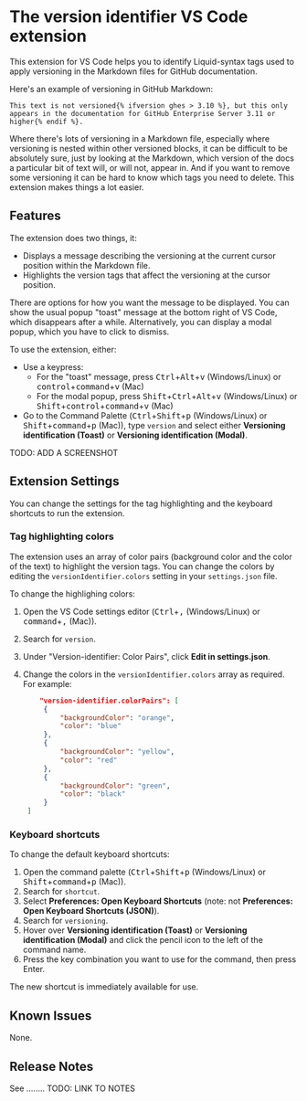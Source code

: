 # The version identifier VS Code extension

This extension for VS Code helps you to identify Liquid-syntax tags used to apply versioning in the Markdown files for GitHub documentation.

Here's an example of versioning in GitHub Markdown:

`This text is not versioned{% ifversion ghes > 3.10 %}, but this only appears in the documentation for GitHub Enterprise Server 3.11 or higher{% endif %}.`

Where there's lots of versioning in a Markdown file, especially where versioning is nested within other versioned blocks, it can be difficult to be absolutely sure, just by looking at the Markdown, which version of the docs a particular bit of text will, or will not, appear in. And if you want to remove some versioning it can be hard to know which tags you need to delete. This extension makes things a lot easier.

## Features

The extension does two things, it:
- Displays a message describing the versioning at the current cursor position within the Markdown file.
- Highlights the version tags that affect the versioning at the cursor position.

There are options for how you want the message to be displayed. You can show the usual popup "toast" message at the bottom right of VS Code, which disappears after a while. Alternatively, you can display a modal popup, which you have to click to dismiss.

To use the extension, either:
- Use a keypress:
  - For the "toast" message, press <kbd>Ctrl</kbd>+<kbd>Alt</kbd>+<kbd>v</kbd> (Windows/Linux) or <kbd>control</kbd>+<kbd>command</kbd>+<kbd>v</kbd> (Mac)
  - For the modal popup, press <kbd>Shift</kbd>+<kbd>Ctrl</kbd>+<kbd>Alt</kbd>+<kbd>v</kbd> (Windows/Linux) or <kbd>Shift</kbd>+<kbd>control</kbd>+<kbd>command</kbd>+<kbd>v</kbd> (Mac)
- Go to the Command Palette (<kbd>Ctrl</kbd>+<kbd>Shift</kbd>+<kbd>p</kbd> (Windows/Linux) or <kbd>Shift</kbd>+<kbd>command</kbd>+<kbd>p</kbd> (Mac)), type `version` and select either **Versioning identification (Toast)** or **Versioning identification (Modal)**.

TODO: ADD A SCREENSHOT

## Extension Settings

You can change the settings for the tag highlighting and the keyboard shortcuts to run the extension.

### Tag highlighting colors

The extension uses an array of color pairs (background color and the color of the text) to highlight the version tags. You can change the colors by editing the `versionIdentifier.colors` setting in your `settings.json` file.

To change the highlighing colors:

1. Open the VS Code settings editor (<kbd>Ctrl</kbd>+<kbd>,</kbd> (Windows/Linux) or <kbd>command</kbd>+<kbd>,</kbd> (Mac)).
1. Search for `version`.
1. Under "Version-identifier: Color Pairs", click **Edit in settings.json**.
1. Change the colors in the `versionIdentifier.colors` array as required. For example:

   ```json
       "version-identifier.colorPairs": [
        {
            "backgroundColor": "orange",
            "color": "blue"
        },
        {
            "backgroundColor": "yellow",
            "color": "red"
        },
        {
            "backgroundColor": "green",
            "color": "black"
        }
    ]
    ```

### Keyboard shortcuts

To change the default keyboard shortcuts:

1. Open the command palette (<kbd>Ctrl</kbd>+<kbd>Shift</kbd>+<kbd>p</kbd> (Windows/Linux) or <kbd>Shift</kbd>+<kbd>command</kbd>+<kbd>p</kbd> (Mac)).
1. Search for `shortcut`.
1. Select **Preferences: Open Keyboard Shortcuts** (note: not **Preferences: Open Keyboard Shortcuts (JSON)**).
1. Search for `versioning`.
1. Hover over **Versioning identification (Toast)** or **Versioning identification (Modal)** and click the pencil icon to the left of the command name.
1. Press the key combination you want to use for the command, then press Enter.

The new shortcut is immediately available for use.

## Known Issues

None.

## Release Notes

See ........ TODO: LINK TO NOTES
